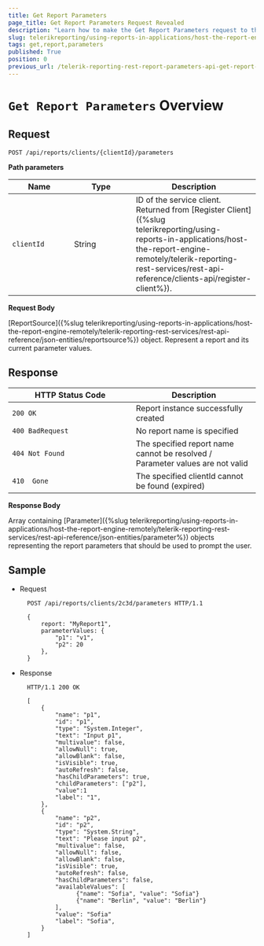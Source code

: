 ```yaml
---
title: Get Report Parameters
page_title: Get Report Parameters Request Revealed
description: "Learn how to make the Get Report Parameters request to the Telerik Reporting REST Service and what response to expect."
slug: telerikreporting/using-reports-in-applications/host-the-report-engine-remotely/telerik-reporting-rest-services/rest-api-reference/report-parameters-api/get-report-parameters
tags: get,report,parameters
published: True
position: 0
previous_url: /telerik-reporting-rest-report-parameters-api-get-report-parameters,/embedding-reports/host-the-report-engine-remotely/telerik-reporting-rest-services/rest-api-reference/report-parameters-api/get-report-parameters
---
```


<style>
table th:first-of-type {
	width: 25%;
}
table th:nth-of-type(2) {
	width: 25%;
}
table th:nth-of-type(3) {
	width: 50%;
}
</style>

# `Get Report Parameters` Overview

## Request

	POST /api/reports/clients/{clientId}/parameters

__Path parameters__

| Name | Type | Description |
| ------ | ------ | ------ |
|`clientId`|String|ID of the service client. Returned from [Register Client]({%slug telerikreporting/using-reports-in-applications/host-the-report-engine-remotely/telerik-reporting-rest-services/rest-api-reference/clients-api/register-client%}).|

__Request Body__

[ReportSource]({%slug telerikreporting/using-reports-in-applications/host-the-report-engine-remotely/telerik-reporting-rest-services/rest-api-reference/json-entities/reportsource%}) object. Represent a report and its current parameter values.

## Response

| HTTP Status Code | Description |
| ------ | ------ |
|`200 OK`|Report instance successfully created|
|`400 BadRequest`|No report name is specified|
|`404 Not Found`|The specified report name cannot be resolved / Parameter values are not valid|
|`410  Gone`|The specified clientId cannot be found (expired)|

__Response Body__

Array containing [Parameter]({%slug telerikreporting/using-reports-in-applications/host-the-report-engine-remotely/telerik-reporting-rest-services/rest-api-reference/json-entities/parameter%}) objects representing the report parameters that should be used to prompt the user.

## Sample

* Request

		POST /api/reports/clients/2c3d/parameters HTTP/1.1

		{
			report: "MyReport1",
			parameterValues: {
				"p1": "v1",
				"p2": 20
			},
		}

* Response

		HTTP/1.1 200 OK

		[
			{
				"name": "p1",
				"id": "p1",
				"type": "System.Integer",
				"text": "Input p1",
				"multivalue": false,
				"allowNull": true,
				"allowBlank": false,
				"isVisible": true,
				"autoRefresh": false,
				"hasChildParameters": true,
				"childParameters": ["p2"],
				"value":1
				"label": "1",
			},
			{
				"name": "p2",
				"id": "p2",
				"type": "System.String",
				"text": "Please input p2",
				"multivalue": false,
				"allowNull": false,
				"allowBlank": false,
				"isVisible": true,
				"autoRefresh": false,
				"hasChildParameters": false,
				"availableValues": [
					  {"name": "Sofia", "value": "Sofia"}
					  {"name": "Berlin", "value": "Berlin"}
				],
				"value": "Sofia"
				"label": "Sofia",
			}
		]

